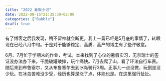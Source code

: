 ```yaml
---
title: "2022 暑假小记"
date: 2022-08-15T21:35:30+02:00
categories: ["Babble"]
draft: true
---
```


有了博客之后我发现，稍不留神就会断更。我上一篇已经是5月底的事情了，转眼现在已经八月中旬。于是对于能够稳定、高质、高产的博主有了些许敬意。

6月、7月忙于学期末的作业，考试。本来找到了心仪的暑假实习，无奈瑞士的签证没办法办下来，干脆破罐破摔，玩个痛快。7月去爬了山，看了环法自行车赛。随后来到布鲁塞尔，又从布鲁塞尔去到冰岛骑行3周。正事儿一点没做，玩倒是没少玩。在冰岛苦难没少受，经历也算是涨了点，体能也是。在这里强行扯扯。



